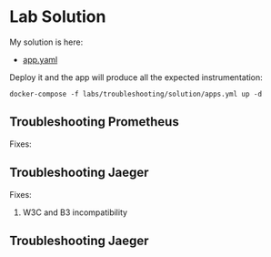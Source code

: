 # Lab Solution

My solution is here:

- [app.yaml](./solution/apps.yml)

Deploy it and the app will produce all the expected instrumentation:

```
docker-compose -f labs/troubleshooting/solution/apps.yml up -d
```

## Troubleshooting Prometheus

Fixes:


## Troubleshooting Jaeger

Fixes:

1. W3C and B3 incompatibility


## Troubleshooting Jaeger